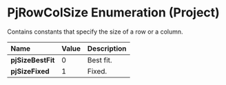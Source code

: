 
# PjRowColSize Enumeration (Project)

Contains constants that specify the size of a row or a column.



|**Name**|**Value**|**Description**|
|:-----|:-----|:-----|
|**pjSizeBestFit**|0|Best fit.|
|**pjSizeFixed**|1|Fixed.|
